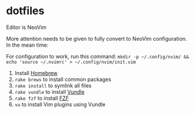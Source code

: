 # dotfiles

Editor is NeoVim

More attention needs to be given to fully convert to NeoVim configuration.  In the mean time:

For configuration to work, run this command: `mkdir -p ~/.config/nvim/ && echo 'source ~/.nvimrc' > ~/.config/nvim/init.vim`

1. Install [Homebrew](http://brew.sh)
2. `rake brews` to install common packages
3. `rake install` to symlink all files
4. `rake vundle` to install [Vundle](https://github.com/gmarik/Vundle.vim)
5. `rake fzf` to install [FZF](https://github.com/junegunn/fzf#using-git-recommended)
6. `vu` to install Vim plugins using Vundle
